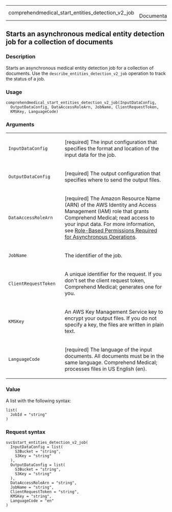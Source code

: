 <table style="width: 100%;">
<tbody>
<tr class="odd">
<td>comprehendmedical_start_entities_detection_v2_job</td>
<td style="text-align: right;">R Documentation</td>
</tr>
</tbody>
</table>

## Starts an asynchronous medical entity detection job for a collection of documents

### Description

Starts an asynchronous medical entity detection job for a collection of
documents. Use the `describe_entities_detection_v2_job` operation to
track the status of a job.

### Usage

    comprehendmedical_start_entities_detection_v2_job(InputDataConfig,
      OutputDataConfig, DataAccessRoleArn, JobName, ClientRequestToken,
      KMSKey, LanguageCode)

### Arguments

<table>
<colgroup>
<col style="width: 35%" />
<col style="width: 65%" />
</colgroup>
<tbody>
<tr class="odd">
<td><code
id="comprehendmedical_start_entities_detection_v2_job_:_InputDataConfig">InputDataConfig</code></td>
<td><p>[required] The input configuration that specifies the format and
location of the input data for the job.</p></td>
</tr>
<tr class="even">
<td><code
id="comprehendmedical_start_entities_detection_v2_job_:_OutputDataConfig">OutputDataConfig</code></td>
<td><p>[required] The output configuration that specifies where to send
the output files.</p></td>
</tr>
<tr class="odd">
<td><code
id="comprehendmedical_start_entities_detection_v2_job_:_DataAccessRoleArn">DataAccessRoleArn</code></td>
<td><p>[required] The Amazon Resource Name (ARN) of the AWS Identity and
Access Management (IAM) role that grants Comprehend Medical; read access
to your input data. For more information, see <a
href="https://docs.aws.amazon.com/comprehend-medical/latest/dev/security-iam-permissions.html#auth-role-permissions-med">Role-Based
Permissions Required for Asynchronous Operations</a>.</p></td>
</tr>
<tr class="even">
<td><code
id="comprehendmedical_start_entities_detection_v2_job_:_JobName">JobName</code></td>
<td><p>The identifier of the job.</p></td>
</tr>
<tr class="odd">
<td><code
id="comprehendmedical_start_entities_detection_v2_job_:_ClientRequestToken">ClientRequestToken</code></td>
<td><p>A unique identifier for the request. If you don't set the client
request token, Comprehend Medical; generates one for you.</p></td>
</tr>
<tr class="even">
<td><code
id="comprehendmedical_start_entities_detection_v2_job_:_KMSKey">KMSKey</code></td>
<td><p>An AWS Key Management Service key to encrypt your output files.
If you do not specify a key, the files are written in plain
text.</p></td>
</tr>
<tr class="odd">
<td><code
id="comprehendmedical_start_entities_detection_v2_job_:_LanguageCode">LanguageCode</code></td>
<td><p>[required] The language of the input documents. All documents
must be in the same language. Comprehend Medical; processes files in US
English (en).</p></td>
</tr>
</tbody>
</table>

### Value

A list with the following syntax:

    list(
      JobId = "string"
    )

### Request syntax

    svc$start_entities_detection_v2_job(
      InputDataConfig = list(
        S3Bucket = "string",
        S3Key = "string"
      ),
      OutputDataConfig = list(
        S3Bucket = "string",
        S3Key = "string"
      ),
      DataAccessRoleArn = "string",
      JobName = "string",
      ClientRequestToken = "string",
      KMSKey = "string",
      LanguageCode = "en"
    )
